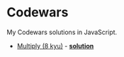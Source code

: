 # Codewars

My Codewars solutions in JavaScript.
<br />

* [Multiply (8 kyu)](https://www.codewars.com/kata/multiply/) -
**[solution](https://github.com/timothyrobards/Codewars/blob/master/Multiply.js)** 
